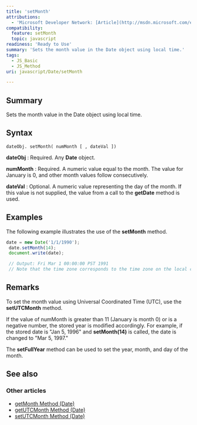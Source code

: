 ```yaml
---
title: 'setMonth'
attributions:
  - 'Microsoft Developer Network: [Article](http://msdn.microsoft.com/en-us/library/ie/tst8h9zw(v=vs.94).aspx)'
compatibility:
  feature: setMonth
  topic: javascript
readiness: 'Ready to Use'
summary: 'Sets the month value in the Date object using local time.'
tags:
  - JS_Basic
  - JS_Method
uri: javascript/Date/setMonth

---
```

## Summary

Sets the month value in the Date object using local time.

## Syntax

    dateObj. setMonth( numMonth [ , dateVal ])

**dateObj**
:   Required. Any **Date** object.

**numMonth**
:   Required. A numeric value equal to the month. The value for January is 0, and other month values follow consecutively.

**dateVal**
:   Optional. A numeric value representing the day of the month. If this value is not supplied, the value from a call to the **getDate** method is used.

## Examples

The following example illustrates the use of the **setMonth** method.

``` js
date = new Date('1/1/1990');
 date.setMonth(14);
 document.write(date);

 // Output: Fri Mar 1 00:00:00 PST 1991
 // Note that the time zone corresponds to the time zone on the local computer.
```

## Remarks

To set the month value using Universal Coordinated Time (UTC), use the **setUTCMonth** method.

If the value of numMonth is greater than 11 (January is month 0) or is a negative number, the stored year is modified accordingly. For example, if the stored date is "Jan 5, 1996" and **setMonth(14)** is called, the date is changed to "Mar 5, 1997."

The **setFullYear** method can be used to set the year, month, and day of the month.

## See also

### Other articles

-   [getMonth Method (Date)](/javascript/Date/getMonth)
-   [getUTCMonth Method (Date)](/javascript/Date/getUTCMonth)
-   [setUTCMonth Method (Date)](/javascript/Date/setUTCMonth)

